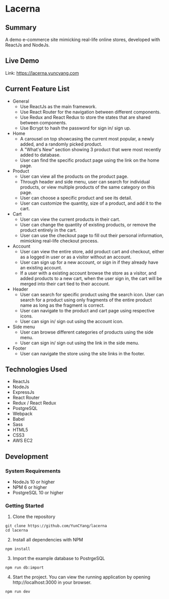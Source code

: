 # Lacerna

## Summary
A demo e-commerce site mimicking real-life online stores, developed with ReactJs and NodeJs.

## Live Demo
Link: https://lacerna.yuncyang.com

## Current Feature List
- General
  - Use ReactJs as the main framework.
  - Use React Router for the navigation between different components.
  - Use Redux and React Redux to store the states that are shared between components.
  - Use Bcrypt to hash the password for sign in/ sign up.
- Home
  - A carousel on top showcasing the current most popular, a newly added, and a randomly picked product.
  - A "What's New" section showing 3 product that were most recently added to database.
  - User can find the specific product page using the link on the home page.
- Product
  - User can view all the products on the product page.
  - Through header and side menu, user can search for individual products, or view multiple products of the same category on this page.
  - User can choose a specific product and see its detail.
  - User can customize the quantity, size of a product, and add it to the cart.
- Cart
  - User can view the current products in their cart.
  - User can change the quantity of existing products, or remove the product entirely in the cart.
  - User can use the checkout page to fill out their personal information, mimicking real-life checkout process.
- Account
  - User can view the entire store, add product cart and checkout, either as a logged in user or as a visitor without an account.
  - User can sign up for a new account, or sign in if they already have an existing account.
  - If a user with a existing account browse the store as a visitor, and added products to a new cart, when the user sign in, the cart will be merged into their cart tied to their account.
- Header
  - User can search for specific product using the search icon. User can search for a product using only fragments of the entire product name as long as the fragment is correct.
  - User can navigate to the product and cart page using respective icons.
  - User can sign in/ sign out using the account icon.
- Side menu
  - User can browse different categories of products using the side menu.
  - User can sign in/ sign out using the link in the side menu.
- Footer
  - User can navigate the store using the site links in the footer.

## Technologies Used
- ReactJs
- NodeJs
- ExpressJs
- React Router
- Redux / React Redux
- PostgreSQL
- Webpack
- Babel
- Sass
- HTML5
- CSS3
- AWS EC2

## Development
### System Requirements
- NodeJs 10 or higher
- NPM 6 or higher
- PostgreSQL 10 or higher

### Getting Started
1. Clone the repository
  ```
  git clone https://github.com/YunCYang/lacerna
  cd lacerna
  ```
2. Install all dependencies with NPM
  ```
  npm install
  ```
3. Import the example database to PostrgeSQL
  ```
  npm run db:import
  ```
4. Start the project. You can view the running application by opening http://localhost:3000 in your browser.
  ```
  npm run dev
  ```
